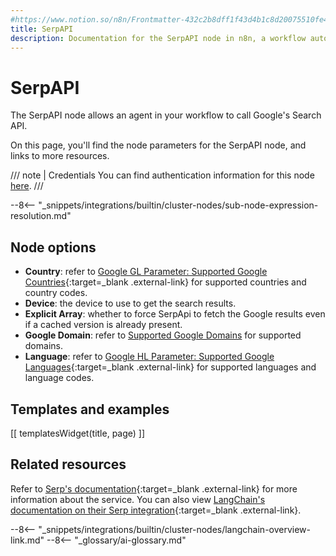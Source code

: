 ```yaml
---
#https://www.notion.so/n8n/Frontmatter-432c2b8dff1f43d4b1c8d20075510fe4
title: SerpAPI
description: Documentation for the SerpAPI node in n8n, a workflow automation platform. Includes details of operations and configuration, and links to examples and credentials information.
---
```


# SerpAPI

The SerpAPI node allows an agent in your workflow to call Google's Search API.

On this page, you'll find the node parameters for the SerpAPI node, and links to more resources.

/// note | Credentials
You can find authentication information for this node [here](/integrations/builtin/credentials/serp/).
///

--8<-- "_snippets/integrations/builtin/cluster-nodes/sub-node-expression-resolution.md"

## Node options

* **Country**: refer to [Google GL Parameter: Supported Google Countries](https://serpapi.com/google-countries){:target=_blank .external-link} for supported countries and country codes.
* **Device**: the device to use to get the search results.
* **Explicit Array**: whether to force SerpApi to fetch the Google results even if a cached version is already present.
* **Google Domain**: refer to [Supported Google Domains](https://serpapi.com/google-domains) for supported domains.
* **Language**: refer to [Google HL Parameter: Supported Google Languages](https://serpapi.com/google-languages){:target=_blank .external-link} for supported languages and language codes.

## Templates and examples

<!-- see https://www.notion.so/n8n/Pull-in-templates-for-the-integrations-pages-37c716837b804d30a33b47475f6e3780 -->
[[ templatesWidget(title, page) ]]

## Related resources

Refer to [Serp's documentation](https://serpapi.com/search-api){:target=_blank .external-link} for more information about the service. You can also view [LangChain's documentation on their Serp integration](https://js.langchain.com/docs/api/tools/classes/Serper){:target=_blank .external-link}.

--8<-- "_snippets/integrations/builtin/cluster-nodes/langchain-overview-link.md"
--8<-- "_glossary/ai-glossary.md"
